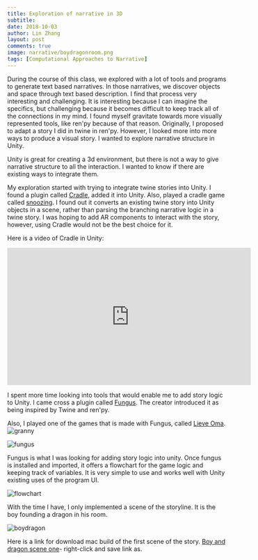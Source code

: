 ```yaml
---
title: Exploration of narrative in 3D
subtitle:
date: 2018-10-03
author: Lin Zhang
layout: post
comments: true
image: narrative/boydragonroom.png
tags: [Computational Approaches to Narrative]
---
```


During the course of this class, we explored with a lot of tools and programs to generate text based narratives. In those narratives, we discover objects and space through text based description. I find that process very interesting and challenging. It is interesting because I can imagine the specifics, but challenging because it becomes difficult to keep track all of the connections in my mind. I found myself gravitate towards more visually represented tools, like ren'py because of that reason. Originally, I proposed to adapt a story I did in twine in ren'py. However, I looked more into more ways to produce a visual story. I wanted to explore narrative structure in Unity.

Unity is great for creating a 3d environment, but there is not a way to give narrative structure to all the interaction. I wanted to know if there are existing ways to integrate them.

My exploration started with trying to integrate twine stories into Unity. I found a plugin called [Cradle](https://github.com/daterre/Cradle), added it into Unity. Also, played a cradle game called [snoozing](http://daterre.com/projects/snoozing/). I found out it converts an existing twine story into Unity objects in a scene, rather than parsing the branching narrative logic in a twine story. I was hoping to add AR components to interact with the story, however, using Cradle would not be the best choice for it.

Here is a video of Cradle in Unity:

<iframe width="560" height="315" src="https://www.youtube.com/embed/AQKOWikDlJ0?start=3" frameborder="0" allow="autoplay; encrypted-media" allowfullscreen></iframe>

I spent more time looking into tools that would enable me to add story logic to Unity. I came cross a plugin called [Fungus](http://fungusgames.com/). The creator introduced it as being inspired by Twine and ren'py.

Also, I played one of the games that is made with Fungus, called [Lieve Oma](https://vltmn.itch.io/lieve-oma).
![granny]({{site.baseurl}}/images/narrative/lieveoma.png)

![fungus]({{site.baseurl}}/images/narrative/fungus.png)



Fungus is what I was looking for adding story logic into unity. Once fungus is installed and imported, it offers a flowchart for the game logic and keeping track of variables. It is very simple to use and works well with Unity existing uses of the program UI.

![flowchart]({{site.baseurl}}/images/narrative/flowchart.png)

With the time I have, I only implemented a scene of the storyline. It is the boy founding a dragon in his room.

![boydragon]({{site.baseurl}}/images/narrative/boydragon.png)

Here is a link for download mac build of the first scene of the story.
[Boy and dragon scene one]({{site.baseurl}}/images/narrative/boydragon.zip)- right-click and save link as. 
